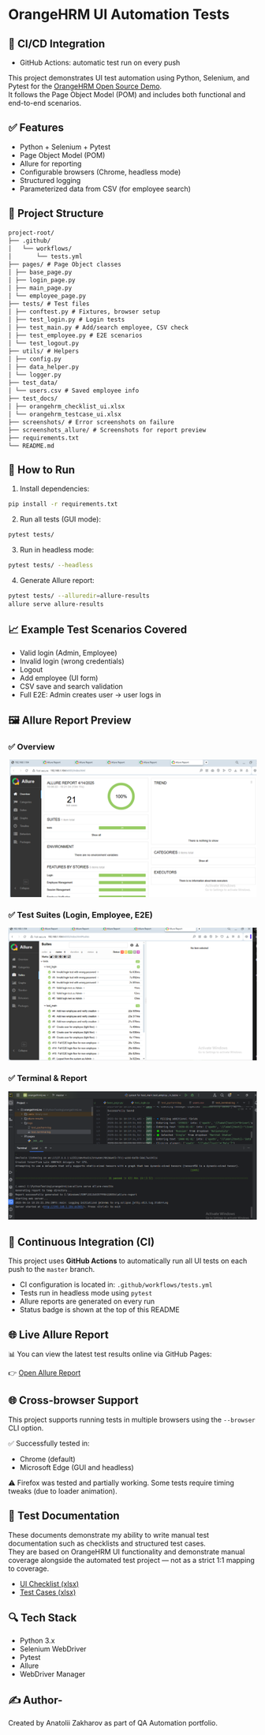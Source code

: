 # OrangeHRM UI Automation Tests

## 🚀 CI/CD Integration
- GitHub Actions: automatic test run on every push



This project demonstrates UI test automation using Python, Selenium, and Pytest for the [OrangeHRM Open Source Demo](https://opensource-demo.orangehrmlive.com/).  
It follows the Page Object Model (POM) and includes both functional and end-to-end scenarios.

## ✅ Features

- Python + Selenium + Pytest
- Page Object Model (POM)
- Allure for reporting
- Configurable browsers (Chrome, headless mode)
- Structured logging
- Parameterized data from CSV (for employee search)

## 📂 Project Structure

```
project-root/ 
├── .github/
│   └── workflows/
│       └── tests.yml
├── pages/ # Page Object classes 
│ ├── base_page.py 
│ ├── login_page.py 
│ ├── main_page.py 
│ └── employee_page.py 
├── tests/ # Test files 
│ ├── conftest.py # Fixtures, browser setup 
│ ├── test_login.py # Login tests 
│ ├── test_main.py # Add/search employee, CSV check 
│ ├── test_employee.py # E2E scenarios 
│ └── test_logout.py 
├── utils/ # Helpers 
│ ├── config.py 
│ ├── data_helper.py 
│ └── logger.py 
├── test_data/
│ └── users.csv # Saved employee info
├── test_docs/
│ ├── orangehrm_checklist_ui.xlsx
│ └── orangehrm_testcase_ui.xlsx
├── screenshots/ # Error screenshots on failure 
├── screenshots_allure/ # Screenshots for report preview 
├── requirements.txt 
└── README.md
```

## 🚀 How to Run

1. Install dependencies:

```bash
pip install -r requirements.txt
```

2. Run all tests (GUI mode):
```bash
pytest tests/
```

3. Run in headless mode:
```bash
pytest tests/ --headless
```

4. Generate Allure report:
```bash
pytest tests/ --alluredir=allure-results
allure serve allure-results
```
## 📈 Example Test Scenarios Covered

- Valid login (Admin, Employee)
- Invalid login (wrong credentials)
- Logout
- Add employee (UI form)
- CSV save and search validation
- Full E2E: Admin creates user → user logs in

## 🖼 Allure Report Preview

### ✅ Overview
![Overview](screenshots_allure/overview.png)

### ✅ Test Suites (Login, Employee, E2E)
![Test Suites](screenshots_allure/test_suite_list.png)

### ✅ Terminal & Report
![Terminal Success](screenshots_allure/terminal_run_success.png)


## 🚀 Continuous Integration (CI)

This project uses **GitHub Actions** to automatically run all UI tests on each push to the `master` branch.

- CI configuration is located in: `.github/workflows/tests.yml`
- Tests run in headless mode using `pytest`
- Allure reports are generated on every run
- Status badge is shown at the top of this README

## 🌐 Live Allure Report

📊 You can view the latest test results online via GitHub Pages:

👉 [Open Allure Report](https://montana054.github.io/orangehrm-ui-automation/)


## 🌐 Cross-browser Support

This project supports running tests in multiple browsers using the `--browser` CLI option.

✅ Successfully tested in:
- Chrome (default)
- Microsoft Edge (GUI and headless)

⚠️ Firefox was tested and partially working. Some tests require timing tweaks (due to loader animation).

## 📑 Test Documentation

These documents demonstrate my ability to write manual test documentation such as checklists and structured test cases.  
They are based on OrangeHRM UI functionality and demonstrate manual coverage alongside the automated test project — not as a strict 1:1 mapping to coverage.

- [UI Checklist (xlsx)](test_docs/orangehrm_checklist_ui.xlsx)
- [Test Cases (xlsx)](test_docs/orangehrm_testcase_ui.xlsx)

## 🔍 Tech Stack

- Python 3.x
- Selenium WebDriver
- Pytest
- Allure
- WebDriver Manager

## ✍ Author- 
Created by Anatolii Zakharov as part of QA Automation portfolio.